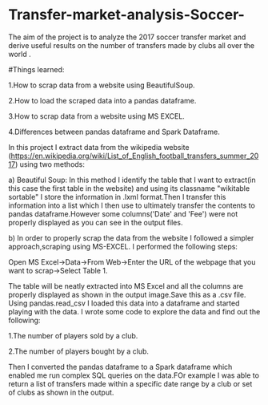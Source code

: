 # Transfer-market-analysis-Soccer-
The aim of the project is to analyze the 2017 soccer transfer market and derive useful results on the number of transfers made by clubs all over the world .

#Things learned:

1.How to scrap data from a website using BeautifulSoup.

2.How to load the scraped data into a pandas dataframe.

3.How to scrap data from a website using MS EXCEL.

4.Differences between pandas dataframe and Spark Dataframe.

In this project I extract data from the wikipedia website (https://en.wikipedia.org/wiki/List_of_English_football_transfers_summer_2017) using two methods:

a) Beautiful Soup: In this method I identify the table that I want to extract(in this case the first table in the website) and using its classname "wikitable sortable" I store the information in .lxml format.Then I transfer this information into a list which I then use to ultimately transfer the contents to pandas dataframe.However some columns('Date' and 'Fee') were not properly displayed as you can see in the output files.

b) In order to properly scrap the data from the website I followed a simpler approach,scraping using MS-EXCEL.
I performed the following steps:

Open MS Excel->Data->From Web->Enter the URL of the webpage that you want to scrap->Select Table 1.

The table will be neatly extracted into MS Excel and all the columns are properly displayed as shown in the output image.Save this as a .csv file. Using pandas.read_csv I loaded this data into a dataframe and started playing with the data.
I wrote some code to explore the data and find out the following:

1.The number of players sold by a club.

2.The number of players bought by a club.


Then I converted the pandas dataframe to a Spark dataframe which enabled me run complex SQL queries on the data.FOr example I was able to return a list of transfers made within a specific date range by a club or set of clubs as shown in the output.

